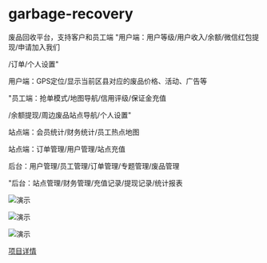 # garbage-recovery
废品回收平台，支持客户和员工端
"用户端：用户等级/用户收入/余额/微信红包提现/申请加入我们

/订单/个人设置"

用户端：GPS定位/显示当前区县对应的废品价格、活动、广告等

"员工端：抢单模式/地图导航/信用评级/保证金充值

/余额提现/周边废品站点导航/个人设置"

站点端：会员统计/财务统计/员工热点地图

站点端：订单管理/用户管理/站点充值

后台：用户管理/员工管理/订单管理/专题管理/废品管理

"后台：站点管理/财务管理/充值记录/提现记录/统计报表

![演示](http://image.code7z.com/default/20190527/c0c1ffeb9964adc49f0dfc52c972df4f.jpg!watermark)

![演示](http://image.code7z.com/default/20190527/37ed375051b787afe37f81b9e8c3e1fc.jpg!watermark)

![演示](http://image.code7z.com/default/20190504/3d47cb594b3ac2cde98ec8a82ca65b90.jpg!watermark)

[项目详情](http://www.code7z.com/p/9.html)
